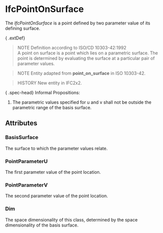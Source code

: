 # IfcPointOnSurface

The _IfcPointOnSurface_ is a point defined by two parameter value of its defining surface.

{ .extDef}
> NOTE  Definition according to ISO/CD 10303-42:1992  
> A point on surface is a point which lies on a parametric surface. The point is determined by evaluating the surface at a particular pair of parameter values.

> NOTE  Entity adapted from **point_on_surface** in ISO 10303-42.

> HISTORY  New entity in IFC2x2.

{ .spec-head}
Informal Propositions:

1. The parametric values specified for u and v shall not be outside the parametric range of the basis surface.

## Attributes

### BasisSurface
The surface to which the parameter values relate.

### PointParameterU
The first parameter value of the point location.

### PointParameterV
The second parameter value of the point location.

### Dim
The space dimensionality of this class, determined by the space dimensionality of the basis surface.
